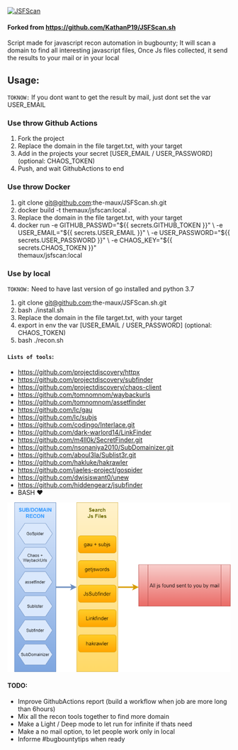 [![JSFScan](https://github.com/the-maux/JSFScan.sh/actions/workflows/jsfs_recon.yml/badge.svg)](https://github.com/the-maux/JSFScan.sh/actions/workflows/jsfs_recon.yml)  
#### Forked from https://github.com/KathanP19/JSFScan.sh 

Script made for javascript recon automation in bugbounty;
It will scan a domain to find all interesting javascript files,
Once Js files collected, it send the results to your mail or in your local

## Usage:

`TOKNOW:` If you dont want to get the result by mail, just dont set the var USER_EMAIL

### Use throw Github Actions 
1. Fork the project
2. Replace the domain in the file target.txt, with your target
3. Add in the projects your secret [USER_EMAIL / USER_PASSWORD] (optional: CHAOS_TOKEN)
3. Push, and wait GithubActions to end

### Use throw Docker
1. git clone git@github.com:the-maux/JSFScan.sh.git
2. docker build -t themaux/jsfscan:local .
3. Replace the domain in the file target.txt, with your target
4. docker run -e GITHUB_PASSWD="${{ secrets.GITHUB_TOKEN }}" \ 
        -e USER_EMAIL="${{ secrets.USER_EMAIL }}" \ 
        -e USER_PASSWORD="${{ secrets.USER_PASSWORD }}" \
        -e CHAOS_KEY="${{ secrets.CHAOS_TOKEN }}" \
        themaux/jsfscan:local

### Use by local 
`TOKNOW:` Need to have last version of go installed and python 3.7
1. git clone git@github.com:the-maux/JSFScan.sh.git
2. bash ./install.sh
3. Replace the domain in the file target.txt, with your target
4. export in env the var [USER_EMAIL / USER_PASSWORD] (optional: CHAOS_TOKEN)
5. bash ./recon.sh

#### `Lists of tools`: 
- https://github.com/projectdiscovery/httpx
- https://github.com/projectdiscovery/subfinder
- https://github.com/projectdiscovery/chaos-client
- https://github.com/tomnomnom/waybackurls
- https://github.com/tomnomnom/assetfinder
- https://github.com/lc/gau
- https://github.com/lc/subjs
- https://github.com/codingo/Interlace.git
- https://github.com/dark-warlord14/LinkFinder
- https://github.com/m4ll0k/SecretFinder.git
- https://github.com/nsonaniya2010/SubDomainizer.git
- https://github.com/aboul3la/Sublist3r.git
- https://github.com/hakluke/hakrawler
- https://github.com/jaeles-project/gospider
- https://github.com/dwisiswant0/unew
- https://github.com/hiddengearz/jsubfinder
- BASH :heart:


![](https://github.com/the-maux/JSFScan.sh/blob/master/JS.png?raw=true) 

#### TODO:
- Improve GithubActions report (build a workflow when job are more long than 6hours)
- Mix all the recon tools together to find more domain
- Make a Light / Deep mode to let run for infinite if thats need
- Make a no mail option, to let people work only in local
- Informe #bugbountytips when ready 
